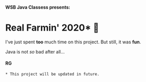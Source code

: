 
#### WSB Java Classess presents:
# Real Farmin' 2020*  🌾

I've just spent **too** much time on this project. But still, it was **fun**.

Java is not *so* bad after all...

#### RG

`* This project will be updated in future.`